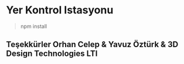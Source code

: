 # Yer Kontrol Istasyonu

>npm install

## Teşekkürler Orhan Celep & Yavuz Öztürk & 3D Design Technologies LTI
